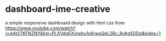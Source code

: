 # dashboard-ime-creative
a simple responsive dashboard design with html css from https://www.youtube.com/watch?v=kAt27KFNZNY&list=PLXVdgEXviwhu1o6rwxQeL2Bc_6vAgSDDp&index=1
